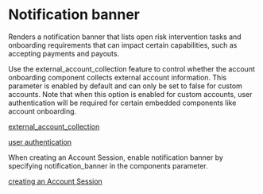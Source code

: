 # Notification banner

Renders a notification banner that lists open risk intervention tasks and onboarding requirements that can impact certain capabilities, such as accepting payments and payouts.

Use the external_account_collection feature to control whether the account onboarding component collects external account information. This parameter is enabled by default and can only be set to false for custom accounts. Note that when this option is enabled for custom accounts, user authentication will be required for certain embedded components like account onboarding.

[external_account_collection](/api/account_sessions/create#create_account_session-components-account_onboarding-features-external_account_collection)

[user authentication](/connect/get-started-connect-embedded-components#user-authentication-in-connect-embedded-components)

When creating an Account Session, enable notification banner by specifying notification_banner in the components parameter.

[creating an Account Session](/api/account_sessions/create)
